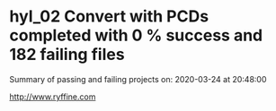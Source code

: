 # hyl_02 Convert with PCDs completed with 0 % success and 182 failing files

Summary of passing and failing projects on: 2020-03-24 at 20:48:00

http://www.ryffine.com
